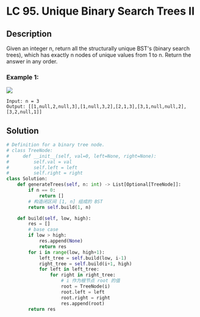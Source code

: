 # LC 95. Unique Binary Search Trees II

## Description
Given an integer n, return all the structurally unique BST's (binary search trees), which has exactly n nodes of unique values from 1 to n. Return the answer in any order.

### Example 1:
<img src = "https://assets.leetcode.com/uploads/2021/01/18/uniquebstn3.jpg">

```
Input: n = 3
Output: [[1,null,2,null,3],[1,null,3,2],[2,1,3],[3,1,null,null,2],[3,2,null,1]]
``` 

## Solution
```python
# Definition for a binary tree node.
# class TreeNode:
#     def __init__(self, val=0, left=None, right=None):
#         self.val = val
#         self.left = left
#         self.right = right
class Solution:
    def generateTrees(self, n: int) -> List[Optional[TreeNode]]:
        if n == 0:
            return []
        # 构造闭区间 [1, n] 组成的 BST
        return self.build(1, n)

    def build(self, low, high):
        res = []
        # base case
        if low > high:
            res.append(None)
            return res
        for i in range(low, high+1):
            left_tree = self.build(low, i-1)
            right_tree = self.build(i+1, high)
            for left in left_tree:
                for right in right_tree:
                    # i 作为根节点 root 的值
                    root = TreeNode(i)
                    root.left = left
                    root.right = right
                    res.append(root)
        return res
```